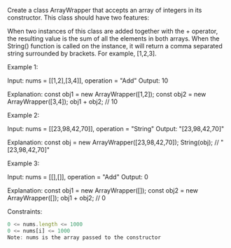Create a class ArrayWrapper that accepts an array of integers in its constructor. This class should have two features:

When two instances of this class are added together with the + operator, the resulting value is the sum of all the elements in both arrays.
When the String() function is called on the instance, it will return a comma separated string surrounded by brackets. For example, [1,2,3].
 

Example 1:

Input: nums = [[1,2],[3,4]], operation = "Add"
Output: 10

Explanation:
const obj1 = new ArrayWrapper([1,2]);
const obj2 = new ArrayWrapper([3,4]);
obj1 + obj2; // 10


Example 2:

Input: nums = [[23,98,42,70]], operation = "String"
Output: "[23,98,42,70]"

Explanation:
const obj = new ArrayWrapper([23,98,42,70]);
String(obj); // "[23,98,42,70]"


Example 3:

Input: nums = [[],[]], operation = "Add"
Output: 0

Explanation:
const obj1 = new ArrayWrapper([]);
const obj2 = new ArrayWrapper([]);
obj1 + obj2; // 0
 

Constraints:
```js
0 <= nums.length <= 1000
0 <= nums[i] <= 1000
Note: nums is the array passed to the constructor